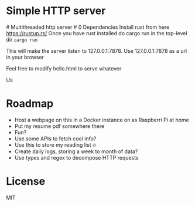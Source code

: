 # Simple HTTP server
\# Multithreaded http server \# 0 Dependencies
Install rust from here https://rustup.rs/
Once you have rust installed do cargo run in the top-level dir 
`cargo run`

This will make the server listen to 127.0.0.1:7878.
Use 127.0.0.1:7878 as a url in your browser

Feel free to modify hello.html to serve whatever

Us

# Roadmap
- Host a webpage on this in a Docker instance on as Raspberri Pi at home
- Put my resume pdf somewhere there
- Fun?
- Use some APIs to fetch cool info?
- Use this to store my reading list :fire:
- Create daily logs, storing a week to month of data?
- Use types and regex to decompose HTTP requests
# License
MIT
